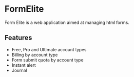 # FormElite

 Form Elite  is a web application aimed at managing html forms. 

## Features

* Free, Pro and Ultimate account types
* Billing by account type
* Form submit quota by account type
* Instant alert
* Journal
